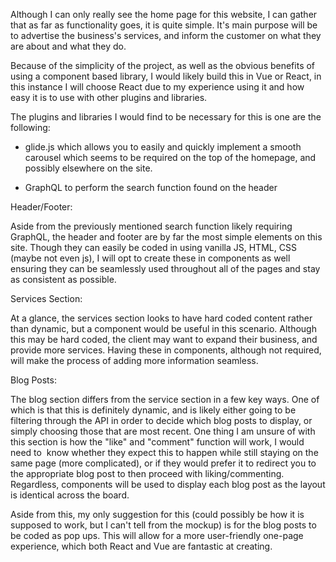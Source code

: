 Although I can only really see the home page for this website, I can gather that as far as functionality goes, it is quite simple. It's main purpose will be to advertise the business's services, and inform the customer on what they are about and what they do.

Because of the simplicity of the project, as well as the obvious benefits of using a component based library, I would likely build this in Vue or React, in this instance I will choose React due to my experience using it and how easy it is to use with other plugins and libraries.

The plugins and libraries I would find to be necessary for this is one are the following: 

-   glide.js which allows you to easily and quickly implement a smooth carousel which seems to be required on the top of the homepage, and possibly elsewhere on the site.

-   GraphQL to perform the search function found on the header

Header/Footer:

Aside from the previously mentioned search function likely requiring GraphQL, the header and footer are by far the most simple elements on this site. Though they can easily be coded in using vanilla JS, HTML, CSS (maybe not even js), I will opt to create these in components as well ensuring they can be seamlessly used throughout all of the pages and stay as consistent as possible.

Services Section:

At a glance, the services section looks to have hard coded content rather than dynamic, but a component would be useful in this scenario. Although this may be hard coded, the client may want to expand their business, and provide more services. Having these in components, although not required, will make the process of adding more information seamless.

Blog Posts:

The blog section differs from the service section in a few key ways. One of which is that this is definitely dynamic, and is likely either going to be filtering through the API in order to decide which blog posts to display, or simply choosing those that are most recent. One thing I am unsure of with this section is how the "like" and "comment" function will work, I would need to  know whether they expect this to happen while still staying on the same page (more complicated), or if they would prefer it to redirect you to the appropriate blog post to then proceed with liking/commenting. Regardless, components will be used to display each blog post as the layout is identical across the board.

Aside from this, my only suggestion for this (could possibly be how it is supposed to work, but I can't tell from the mockup) is for the blog posts to be coded as pop ups. This will allow for a more user-friendly one-page experience, which both React and Vue are fantastic at creating.

